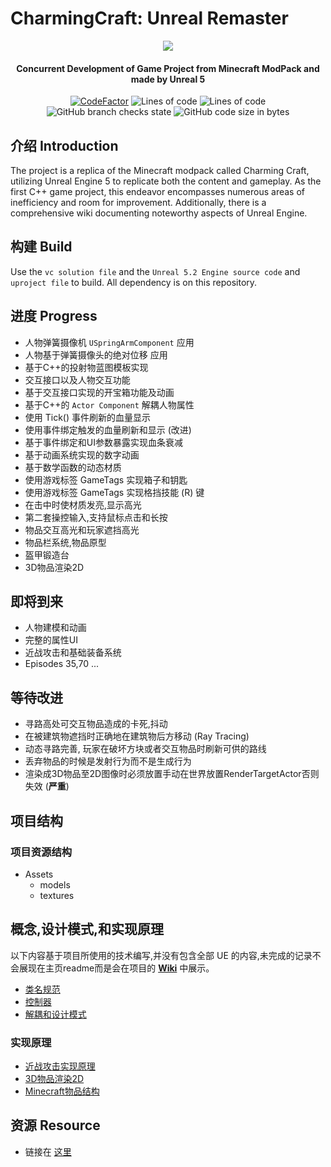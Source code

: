 # CharmingCraft: Unreal Remaster

<p align="center">
<img src = "https://github.com/Caishangqi/minecraft-modpack-charmingcraft-journey/assets/39553613/290e0607-2e2a-4f35-9149-6abfe15459f7">
</p>

<h4 align="center">Concurrent Development of Game Project from Minecraft ModPack and made by Unreal 5</h4>
<p align="center">
<a href="https://www.codefactor.io/repository/github/caishangqi/charmingcraft"><img src="https://www.codefactor.io/repository/github/caishangqi/minecraft-modpack-charmingcraft-journey/badge" alt="CodeFactor" /></a>
<img alt="Lines of code" src="https://img.shields.io/tokei/lines/github/Caishangqi/CharmingCraft">
<img alt="Lines of code" src="https://img.shields.io/badge/Unreal-5.2-orange">
<img alt="GitHub branch checks state" src="https://img.shields.io/github/checks-status/Caishangqi/CharmingCraft/master?label=build">
<img alt="GitHub code size in bytes" src="https://img.shields.io/github/languages/code-size/Caishangqi/CharmingCraft">
</p>

## 介绍 Introduction

The project is a replica of the Minecraft modpack called Charming Craft, utilizing Unreal Engine 5 to replicate both the
content and gameplay. As the first C++ game project, this endeavor encompasses numerous areas of inefficiency and room
for improvement. Additionally, there is a comprehensive wiki documenting noteworthy aspects of Unreal Engine.

## 构建 Build

Use the `vc solution file` and the `Unreal 5.2 Engine source code` and `uproject file` to build. All dependency is on
this repository.

## 进度 Progress

- 人物弹簧摄像机 `USpringArmComponent` 应用
- 人物基于弹簧摄像头的绝对位移 应用
- 基于C++的投射物蓝图模板实现
- 交互接口以及人物交互功能
- 基于交互接口实现的开宝箱功能及动画
- 基于C++的 `Actor Component` 解耦人物属性
- 使用 Tick() 事件刷新的血量显示
- 使用事件绑定触发的血量刷新和显示 (改进)
- 基于事件绑定和UI参数暴露实现血条衰减
- 基于动画系统实现的数字动画
- 基于数学函数的动态材质
- 使用游戏标签 GameTags 实现箱子和钥匙
- 使用游戏标签 GameTags 实现格挡技能 (R) 键
- 在击中时使材质发亮,显示高光
- 第二套操控输入,支持鼠标点击和长按
- 物品交互高光和玩家遮挡高光
- 物品栏系统,物品原型
- 盔甲锻造台
- 3D物品渲染2D

## 即将到来

- 人物建模和动画
- 完整的属性UI
- 近战攻击和基础装备系统
- Episodes 35,70 ...

## 等待改进

- 寻路高处可交互物品造成的卡死,抖动
- 在被建筑物遮挡时正确地在建筑物后方移动 (Ray Tracing)
- 动态寻路完善, 玩家在破坏方块或者交互物品时刷新可供的路线
- 丢弃物品的时候是发射行为而不是生成行为
- 渲染成3D物品至2D图像时必须放置手动在世界放置RenderTargetActor否则失效 (**严重**)

## 项目结构

### 项目资源结构

- Assets
  - models
  - textures

## 概念,设计模式,和实现原理

以下内容基于项目所使用的技术编写,并没有包含全部 UE 的内容,未完成的记录不会展现在主页readme而是会在项目的 [**Wiki**](https://github.com/Caishangqi/CharmingCraft/wiki) 中展示。

- [类名规范](https://github.com/Caishangqi/CharmingCraft/wiki/Class-Perfixes)
- [控制器](https://github.com/Caishangqi/CharmingCraft/wiki/Controller)
- [解耦和设计模式](https://github.com/Caishangqi/CharmingCraft/wiki/Decoupling-and-Actor-Component)

### 实现原理

- [近战攻击实现原理](https://github.com/Caishangqi/CharmingCraft/blob/main/Page/impl-meel-attack.md)
- [3D物品渲染2D](https://github.com/Caishangqi/CharmingCraft/blob/main/Page/impl-meel-attack.md)
- [Minecraft物品结构](https://github.com/Caishangqi/CharmingCraft/blob/main/Page/impl-meel-attack.md)


## 资源 Resource

- 链接在 [这里](https://www.modongwang.com/)